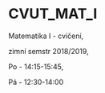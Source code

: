 # CVUT_MAT_I

Matematika I - cvičení, 

zimní semstr 2018/2019, 

Po - 14:15-15:45,

Pá - 12:30-14:00
